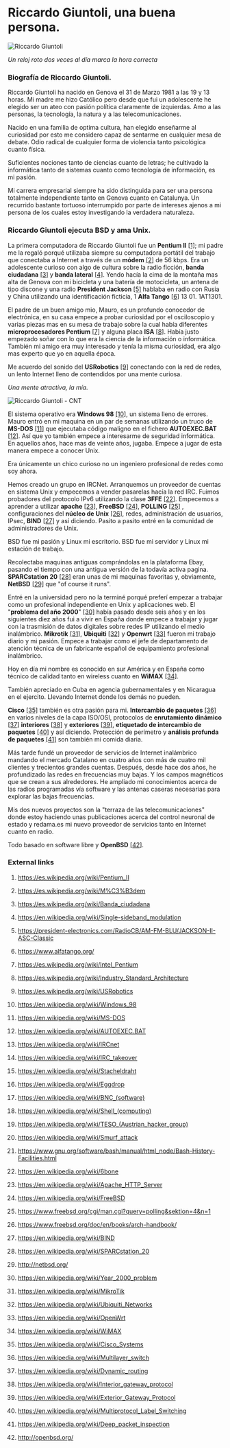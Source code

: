 # Riccardo Giuntoli, una buena persona.

![Riccardo Giuntoli](http://telecomlobby.com/Images/riccardo_giuntoli_about_me.webp)

*Un reloj roto dos veces al día marca la hora correcta*

### Biografía de Riccardo Giuntoli.

Riccardo Giuntoli ha nacido en Genova el 31 de Marzo 1981 a las 19 y 13 horas. Mi madre me hizo Católico pero desde que fui un adolescente he elegido ser un ateo con pasión política claramente de izquierdas. Amo a las personas, la tecnología, la natura y a las telecomunicaciones.

Nacido en una familia de optima cultura, han elegido enseñarme al curiosidad por esto me considero capaz de sentarme en cualquier mesa de debate. Odio radical de cualquier forma de violencia tanto psicológica cuanto física. 

Suficientes nociones tanto de ciencias cuanto de letras; he cultivado la informática tanto de sistemas cuanto como tecnología de información, es mi pasión.

Mi carrera empresarial siempre ha sido distinguida para ser una persona totalmente independiente tanto en Genova cuanto en Catalunya. Un recurrido bastante tortuoso interrumpido por parte de intereses ajenos a mi persona de los cuales estoy investigando la verdadera naturaleza. 

### Riccardo Giuntoli ejecuta BSD y ama Unix.

La primera computadora de Riccardo Giuntoli fue un **Pentium II** [[1]](https://es.wikipedia.org/wiki/Pentium_II); mi padre me la regaló porqué utilizaba siempre su computadora portátil del trabajo que conectaba a Internet a través de un **módem** [[2]](https://es.wikipedia.org/wiki/M%C3%B3dem) de 56 kbps. Era un adolescente curioso con algo de cultura sobre la radio ficción, **banda ciudadana** [[3]](https://es.wikipedia.org/wiki/Banda_ciudadana) y **banda lateral** [[4]](https://es.wikipedia.org/wiki/Modulaci%C3%B3n_de_banda_lateral_%C3%BAnica). Yendo hacía la cima de la montaña mas alta de Genova con mi bicicleta y una batería de motocicleta, un antena de tipo discone y una radio **President Jackson** [[5]](https://president-electronics.com/RadioCB/AM-FM-BLU/JACKSON-II-ASC-Classic) hablaba en radio con Rusia y China utilizando una identificación ficticia, 1 **Alfa Tango** [[6]](https://www.alfatango.org/) 13 01. 1AT1301.

El padre de un buen amigo mio, Mauro, es un profundo conocedor de electrónica, en su casa empece a probar curiosidad por el osciloscopio y varias piezas mas en su mesa de trabajo sobre la cual había diferentes **microprocesadores Pentium** [[7]](https://es.wikipedia.org/wiki/Intel_Pentium) y alguna placa **ISA** [[8]](https://es.wikipedia.org/wiki/Industry_Standard_Architecture). Había justo empezado soñar con lo que era la ciencia  de la información o informática. También mi amigo era muy interesado y tenía la misma curiosidad, era algo mas experto que yo en aquella época. 

Me acuerdo del sonido del **USRobotics** [[9]](https://es.wikipedia.org/wiki/USRobotics) conectando con la red de redes, un lento Internet lleno de contendidos por una mente curiosa.

*Una mente atractiva, la mía.*

![Riccardo Giuntoli - CNT](http://telecomlobby.com/Images/queninguquedienrere.webp)

El sistema operativo era **Windows 98** [[10]](https://en.wikipedia.org/wiki/Windows_98), un sistema lleno de errores. Mauro entró en mi maquina en un par de semanas utilizando un truco de **MS-DOS** [[11]](https://en.wikipedia.org/wiki/MS-DOS) que ejecutaba código maligno en el fichero **AUTOEXEC.BAT** [[12]](https://en.wikipedia.org/wiki/AUTOEXEC.BAT). Así que yo también empece a interesarme de seguridad informática. En aquellos años, hace mas de veinte años, jugaba. Empece a jugar de esta manera empece a conocer Unix.

Era únicamente un chico curioso no un ingeniero profesional de redes como soy ahora.

Hemos creado un grupo en IRCNet. Arranquemos un proveedor de cuentas en sistema Unix y empecemos a vender pasarelas hacía la red IRC. Fuimos probadores del protocolo IPv6 utilizando la clase **3FFE** [[22]](https://en.wikipedia.org/wiki/6bone). Empecemos a aprender a utilizar **apache** [[23]](https://en.wikipedia.org/wiki/Apache_HTTP_Server), **FreeBSD** [[24]](https://en.wikipedia.org/wiki/FreeBSD), **POLLING** [[25]](https://www.freebsd.org/cgi/man.cgi?query=polling&sektion=4&n=1) , configuraciones del **núcleo de Unix** [[26]](https://www.freebsd.org/doc/en/books/arch-handbook/), redes, administración de usuarios, IPsec, **BIND** [[27]](https://en.wikipedia.org/wiki/BIND) y así diciendo. Pasito a pasito entré en la comunidad de administradores de Unix.

BSD fue mi pasión y Linux mi escritorio. BSD fue mi servidor y Linux mi estación de trabajo.

Recolectaba maquinas antiguas comprándolas en la plataforma Ebay, pasando el tiempo con una antigua versión de la todavía activa pagina. **SPARCstation 20** [[28]](https://en.wikipedia.org/wiki/SPARCstation_20) eran unas de mi maquinas favoritas y, obviamente, **NetBSD** [[29]](http://netbsd.org/) que "of course it runs".

Entré en la universidad pero no la terminé porqué preferí empezar a trabajar como un profesional independiente en Unix y aplicaciones web.  El "**problema del año 2000**" [[30]](https://en.wikipedia.org/wiki/Year_2000_problem) había pasado desde seis años y en los siguientes diez años fui a vivir en España donde empece a trabajar y jugar con la trasmisión de datos digitales sobre redes IP utilizando el medio inalámbrico. **Mikrotik** [[31]](https://en.wikipedia.org/wiki/MikroTik), **Ubiquiti** [[32]](https://en.wikipedia.org/wiki/Ubiquiti_Networks) y **Openwrt** [[33]](https://en.wikipedia.org/wiki/OpenWrt) fueron mi trabajo diario y mi pasión. Empece a trabajar como el jefe de departamento de atención técnica de un fabricante español de equipamiento profesional inalámbrico. 

Hoy en día mi nombre es conocido en sur América y en España como técnico de calidad tanto en wireless cuanto en **WiMAX** [[34]](https://en.wikipedia.org/wiki/WiMAX).

También apreciado en Cuba en agencia gubernamentales y en Nicaragua en el ejercito. Llevando Internet donde los demás no pueden. 

**Cisco** [[35]](https://en.wikipedia.org/wiki/Cisco_Systems) también es otra pasión para mi. **Intercambio de paquetes** [[36]](https://en.wikipedia.org/wiki/Multilayer_switch) en varios niveles de la capa ISO/OSI, protocolos de **enrutamiento dinámico** [[37]](https://en.wikipedia.org/wiki/Dynamic_routing) **interiores** [[38]](https://en.wikipedia.org/wiki/Interior_gateway_protocol) y **exteriores** [[39]](https://en.wikipedia.org/wiki/Exterior_Gateway_Protocol), **etiquetado de intercambio de paquetes** [[40]](https://en.wikipedia.org/wiki/Multiprotocol_Label_Switching) y así diciendo. Protección de perímetro y  **análisis profunda de paquetes** [[41]](https://en.wikipedia.org/wiki/Deep_packet_inspection) son también mi comida diaria. 

Más tarde fundé un proveedor de servicios de Internet inalámbrico mandando el mercado Catalano en cuatro años con más de cuatro mil clientes y trecientos grandes cuentas.  Después, desde hace dos años, he profundizado las redes en frecuencias muy bajas. Y los campos magnéticos que se crean a sus alrededores. He ampliado mi conocimientos acerca de las radios programadas vía software y las antenas caseras necesarias para explorar las bajas frecuencias. 

Mis dos nuevos proyectos son la "terraza de las telecomunicaciones" donde estoy haciendo unas publicaciones acerca del control neuronal de estado y redama.es mi nuevo proveedor de servicios tanto en Internet cuanto en radio.

Todo basado en software libre y **OpenBSD** [[42]](http://openbsd.org/).  

### External links

1. https://es.wikipedia.org/wiki/Pentium_II

2. https://es.wikipedia.org/wiki/M%C3%B3dem

3. https://es.wikipedia.org/wiki/Banda_ciudadana

4. https://en.wikipedia.org/wiki/Single-sideband_modulation

5. https://president-electronics.com/RadioCB/AM-FM-BLU/JACKSON-II-ASC-Classic

6. https://www.alfatango.org/

7. https://es.wikipedia.org/wiki/Intel_Pentium

8. https://es.wikipedia.org/wiki/Industry_Standard_Architecture

10. https://es.wikipedia.org/wiki/USRobotics

10. https://en.wikipedia.org/wiki/Windows_98

11. https://en.wikipedia.org/wiki/MS-DOS

12. https://en.wikipedia.org/wiki/AUTOEXEC.BAT

13. https://en.wikipedia.org/wiki/IRCnet

14. https://en.wikipedia.org/wiki/IRC_takeover

15. https://en.wikipedia.org/wiki/Stacheldraht

16. https://en.wikipedia.org/wiki/Eggdrop

17. https://en.wikipedia.org/wiki/BNC_(software)

18. https://en.wikipedia.org/wiki/Shell_(computing)

19. https://en.wikipedia.org/wiki/TESO_(Austrian_hacker_group)

20. https://en.wikipedia.org/wiki/Smurf_attack

21. https://www.gnu.org/software/bash/manual/html_node/Bash-History-Facilities.html

22. https://en.wikipedia.org/wiki/6bone

23. https://en.wikipedia.org/wiki/Apache_HTTP_Server

24. https://en.wikipedia.org/wiki/FreeBSD

25. https://www.freebsd.org/cgi/man.cgi?query=polling&sektion=4&n=1

26. https://www.freebsd.org/doc/en/books/arch-handbook/

27. https://en.wikipedia.org/wiki/BIND

28. https://en.wikipedia.org/wiki/SPARCstation_20

29. http://netbsd.org/

30. https://en.wikipedia.org/wiki/Year_2000_problem

31. https://en.wikipedia.org/wiki/MikroTik

32. https://en.wikipedia.org/wiki/Ubiquiti_Networks

33. https://en.wikipedia.org/wiki/OpenWrt

34. https://en.wikipedia.org/wiki/WiMAX

35. https://en.wikipedia.org/wiki/Cisco_Systems

36. https://en.wikipedia.org/wiki/Multilayer_switch

37. https://en.wikipedia.org/wiki/Dynamic_routing

38. https://en.wikipedia.org/wiki/Interior_gateway_protocol

39. https://en.wikipedia.org/wiki/Exterior_Gateway_Protocol

40. https://en.wikipedia.org/wiki/Multiprotocol_Label_Switching

41. https://en.wikipedia.org/wiki/Deep_packet_inspection

42. http://openbsd.org/

    

    

    